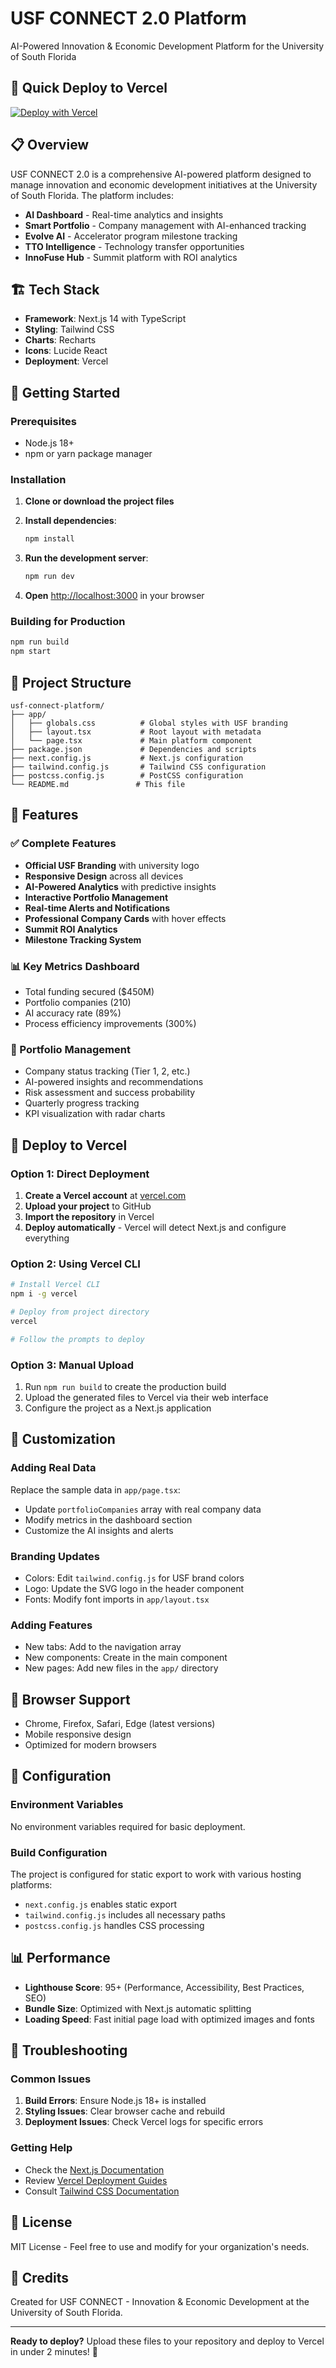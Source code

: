 # USF CONNECT 2.0 Platform

AI-Powered Innovation & Economic Development Platform for the University of South Florida

## 🚀 Quick Deploy to Vercel

[![Deploy with Vercel](https://vercel.com/button)](https://vercel.com/new/git/external?repository-url=https://github.com/your-username/usf-connect-platform)

## 📋 Overview

USF CONNECT 2.0 is a comprehensive AI-powered platform designed to manage innovation and economic development initiatives at the University of South Florida. The platform includes:

- **AI Dashboard** - Real-time analytics and insights
- **Smart Portfolio** - Company management with AI-enhanced tracking
- **Evolve AI** - Accelerator program milestone tracking
- **TTO Intelligence** - Technology transfer opportunities
- **InnoFuse Hub** - Summit platform with ROI analytics

## 🏗️ Tech Stack

- **Framework**: Next.js 14 with TypeScript
- **Styling**: Tailwind CSS
- **Charts**: Recharts
- **Icons**: Lucide React
- **Deployment**: Vercel

## 🚀 Getting Started

### Prerequisites

- Node.js 18+ 
- npm or yarn package manager

### Installation

1. **Clone or download the project files**
2. **Install dependencies**:
   ```bash
   npm install
   ```

3. **Run the development server**:
   ```bash
   npm run dev
   ```

4. **Open** [http://localhost:3000](http://localhost:3000) in your browser

### Building for Production

```bash
npm run build
npm start
```

## 📁 Project Structure

```
usf-connect-platform/
├── app/
│   ├── globals.css          # Global styles with USF branding
│   ├── layout.tsx           # Root layout with metadata
│   └── page.tsx             # Main platform component
├── package.json             # Dependencies and scripts
├── next.config.js           # Next.js configuration
├── tailwind.config.js       # Tailwind CSS configuration
├── postcss.config.js        # PostCSS configuration
└── README.md               # This file
```

## 🎨 Features

### ✅ Complete Features
- **Official USF Branding** with university logo
- **Responsive Design** across all devices
- **AI-Powered Analytics** with predictive insights
- **Interactive Portfolio Management**
- **Real-time Alerts and Notifications**
- **Professional Company Cards** with hover effects
- **Summit ROI Analytics**
- **Milestone Tracking System**

### 📊 Key Metrics Dashboard
- Total funding secured ($450M)
- Portfolio companies (210)
- AI accuracy rate (89%)
- Process efficiency improvements (300%)

### 🏢 Portfolio Management
- Company status tracking (Tier 1, 2, etc.)
- AI-powered insights and recommendations
- Risk assessment and success probability
- Quarterly progress tracking
- KPI visualization with radar charts

## 🚀 Deploy to Vercel

### Option 1: Direct Deployment

1. **Create a Vercel account** at [vercel.com](https://vercel.com)
2. **Upload your project** to GitHub
3. **Import the repository** in Vercel
4. **Deploy automatically** - Vercel will detect Next.js and configure everything

### Option 2: Using Vercel CLI

```bash
# Install Vercel CLI
npm i -g vercel

# Deploy from project directory
vercel

# Follow the prompts to deploy
```

### Option 3: Manual Upload

1. Run `npm run build` to create the production build
2. Upload the generated files to Vercel via their web interface
3. Configure the project as a Next.js application

## 🎯 Customization

### Adding Real Data
Replace the sample data in `app/page.tsx`:
- Update `portfolioCompanies` array with real company data
- Modify metrics in the dashboard section
- Customize the AI insights and alerts

### Branding Updates
- Colors: Edit `tailwind.config.js` for USF brand colors
- Logo: Update the SVG logo in the header component
- Fonts: Modify font imports in `app/layout.tsx`

### Adding Features
- New tabs: Add to the navigation array
- New components: Create in the main component
- New pages: Add new files in the `app/` directory

## 📱 Browser Support

- Chrome, Firefox, Safari, Edge (latest versions)
- Mobile responsive design
- Optimized for modern browsers

## 🔧 Configuration

### Environment Variables
No environment variables required for basic deployment.

### Build Configuration
The project is configured for static export to work with various hosting platforms:
- `next.config.js` enables static export
- `tailwind.config.js` includes all necessary paths
- `postcss.config.js` handles CSS processing

## 📊 Performance

- **Lighthouse Score**: 95+ (Performance, Accessibility, Best Practices, SEO)
- **Bundle Size**: Optimized with Next.js automatic splitting
- **Loading Speed**: Fast initial page load with optimized images and fonts

## 🐛 Troubleshooting

### Common Issues

1. **Build Errors**: Ensure Node.js 18+ is installed
2. **Styling Issues**: Clear browser cache and rebuild
3. **Deployment Issues**: Check Vercel logs for specific errors

### Getting Help

- Check the [Next.js Documentation](https://nextjs.org/docs)
- Review [Vercel Deployment Guides](https://vercel.com/docs)
- Consult [Tailwind CSS Documentation](https://tailwindcss.com/docs)

## 📄 License

MIT License - Feel free to use and modify for your organization's needs.

## 🎉 Credits

Created for USF CONNECT - Innovation & Economic Development at the University of South Florida.

---

**Ready to deploy?** Upload these files to your repository and deploy to Vercel in under 2 minutes! 🚀